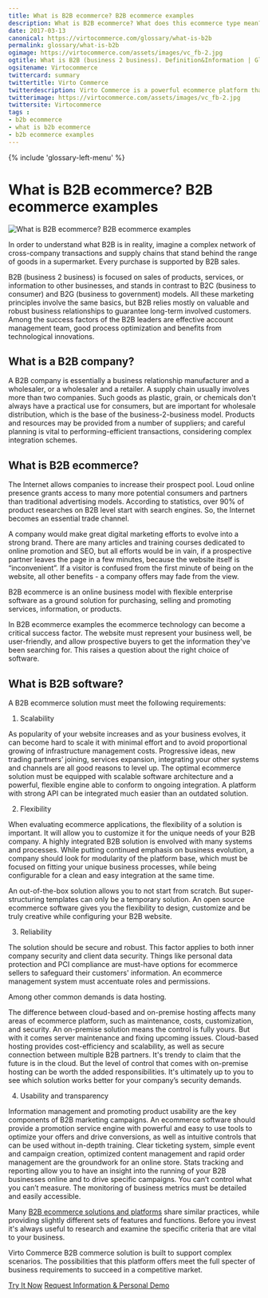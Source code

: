 ```yaml
--- 
title: What is B2B ecommerce? B2B ecommerce examples
description: What is B2B ecommerce? What does this ecommerce type mean? B2B ecommerce examples
date: 2017-03-13 
canonical: https://virtocommerce.com/glossary/what-is-b2b 
permalink: glossary/what-is-b2b
ogimage: https://virtocommerce.com/assets/images/vc_fb-2.jpg
ogtitle: What is B2B (business 2 business). Definition&Information | Glossary Virto Commerce.
ogsitename: Virtocommerce
twittercard: summary
twittertitle: Virto Commerce
twitterdescription: Virto Commerce is a powerful ecommerce platform that includes everything you need to create an online store and sell online. Try it free with Free Community License
twitterimage: https://virtocommerce.com/assets/images/vc_fb-2.jpg
twittersite: Virtocommerce
tags : 
- b2b ecommerce
- what is b2b ecommerce
- b2b ecommerce examples
---
```

<div class="business-features clearfix __responsive">
    {% include 'glossary-left-menu' %}    
    <div class="business-cnt">
        <div class="head __cart">
            <h1 class="title">What is B2B ecommerce? B2B ecommerce examples</h1>
        </div>
        <img alt="What is B2B ecommerce? B2B ecommerce examples" src="assets/images/what-is-b2b-ecommerce.jpg"></img>
        <p class="text">
          In order to understand what B2B is in reality, imagine a complex network of cross-company transactions and supply chains that stand behind the range of goods in a supermarket. Every purchase is supported by B2B sales.
        </p>
        <p class="text">
           B2B (business 2 business) is focused on sales of products, services, or information to other businesses, and stands in contrast to B2C (business to consumer) and B2G (business to government) models. All these marketing principles involve the same basics, but B2B relies mostly on valuable and robust business relationships to guarantee long-term involved customers. Among the success factors of the B2B leaders are effective account management team, good process optimization and benefits from technological innovations.
        </p>
        <h2>What is a B2B company?</h2>
        <p class="text">
            A B2B company is essentially a business relationship manufacturer and a wholesaler, or a wholesaler and a retailer. A supply chain usually involves more than two companies. Such goods as plastic, grain, or chemicals don't always have a practical use for consumers, but are important for wholesale distribution, which is the base of the business-2-business model. Products and resources may be provided from a number of suppliers; and careful planning is vital to performing-efficient transactions, considering complex integration schemes.
        </p>
        <h2>What is B2B ecommerce?</h2>
        <p class="text">
           The Internet allows companies to increase their prospect pool. Loud online presence grants access to many more potential consumers and partners than traditional advertising models. According to statistics, over 90% of product researches on B2B level start with search engines. So, the Internet becomes an essential trade channel.
        </p>
         <p class="text">
           A company would make great digital marketing efforts to evolve into a strong brand. There are many articles and training courses dedicated to online promotion and SEO, but all efforts would be in vain, if a prospective partner leaves the page in a few minutes, because the website itself is “inconvenient”. If a visitor is confused from the first minute of being on the website, all other benefits - a company offers may fade from the view.
        </p>
         <p class="text">
           B2B ecommerce is an online business model with flexible enterprise software as a ground solution for purchasing, selling and promoting services, information, or products.
        </p>
        <p class="text">
            In B2B ecommerce examples the ecommerce technology can become a critical success factor. The website must represent your business well, be user-friendly, and allow prospective buyers to get the information they've been searching for. This raises a question about the right choice of software.
        </p>
        <h2>What is B2B software?</h2>
        <p class="text">
            A B2B ecommerce solution must meet the following requirements:
        </p>
        <ol>
            <li>Scalability</li>
        </ol>
        <p class="text">
            As popularity of your website increases and as your business evolves, it can become hard to scale it with minimal effort and to avoid proportional growing of infrastructure management costs. Progressive ideas, new trading partners’ joining, services expansion, integrating your other systems and channels are all good reasons to level up. The optimal ecommerce solution must be equipped with scalable software architecture and a powerful, flexible engine able to conform to ongoing integration. A platform with strong API can be integrated much easier than an outdated solution.
        </p>
        <ol start="2">
            <li>Flexibility</li>
        </ol>
        <p class="text">
           When evaluating ecommerce applications, the flexibility of a solution is important. It will allow you to customize it for the unique needs of your B2B company. A highly integrated B2B solution is envolved with many systems and processes. While putting continued emphasis on business evolution, a company should look for modularity of the platform base, which must be focused on fitting your unique business processes, while being configurable for a clean and easy integration at the same time.
        </p>
        <p class="text">
           An out-of-the-box solution allows you to not start from scratch. But super-structuring templates can only be a temporary solution. An open source ecommerce software gives you the flexibility to design, customize and be truly creative while configuring your B2B website.
        </p>
        <ol start="3">
            <li>Reliability</li>
        </ol>
        <p class="text">
           The solution should be secure and robust. This factor applies to both inner company security and client data security. Things like personal data protection and PCI compliance are must-have options for ecommerce sellers to safeguard their customers' information. An ecommerce management system must accentuate roles and permissions.
        </p>
        <p class="text">
            Among other common demands is data hosting.
        </p>
        <p class="text">
          The difference between cloud-based and on-premise hosting affects many areas of ecommerce platform, such as maintenance, costs, customization, and security. An on-premise solution means the control is fully yours. But with it comes server maintenance and fixing upcoming issues. Cloud-based hosting provides cost-efficiency and scalability, as well as secure connection between multiple B2B partners. It's trendy to claim that the future is in the cloud. But the level of control that comes with on-premise hosting can be worth the added responsibilities. It's ultimately up to you to see which solution works better for your company’s security demands.
        </p>
        <ol start="4">
            <li>Usability and transparency</li>
        </ol>
        <p class="text">
           Information management and promoting product usability are the key components of B2B marketing campaigns. An ecommerce software should provide a promotion service engine with powerful and easy to use tools to optimize your offers and drive conversions, as well as intuitive controls that can be used without in-depth training. Clear ticketing system, simple event and campaign creation, optimized content management and rapid order management are the groundwork for an online store. Stats tracking and reporting allow you to have an insight into the running of your B2B businesses online and to drive specific campaigns. You can’t control what you can’t measure. The monitoring of business metrics must be detailed and easily accessible.
        </p>
        <p class="text">
          Many <a href="https://virtocommerce.com/b2b-ecommerce">B2B ecommerce solutions and platforms</a> share similar practices, while providing slightly different sets of features and functions. Before you invest it's always useful to research and examine the specific criteria that are vital to your business.
        </p>
        <p class="text">
          Virto Commerce B2B commerce solution is built to support complex scenarios. The possibilities that this platform offers meet the full specter of business requirements to succeed in a competitive market. 
        </p>
        <div class="buttons">
			<a class="button fill" href="/try-now">Try It Now</a>
			<a class="button fill" href="/contact-us">Request Information & Personal Demo</a>
		</div>
    </div>
</div>

